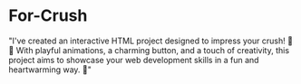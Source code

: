 # For-Crush
"I've created an interactive HTML project designed to impress your crush! 💖✨ With playful animations, a charming button, and a touch of creativity, this project aims to showcase your web development skills in a fun and heartwarming way. 🥰"
